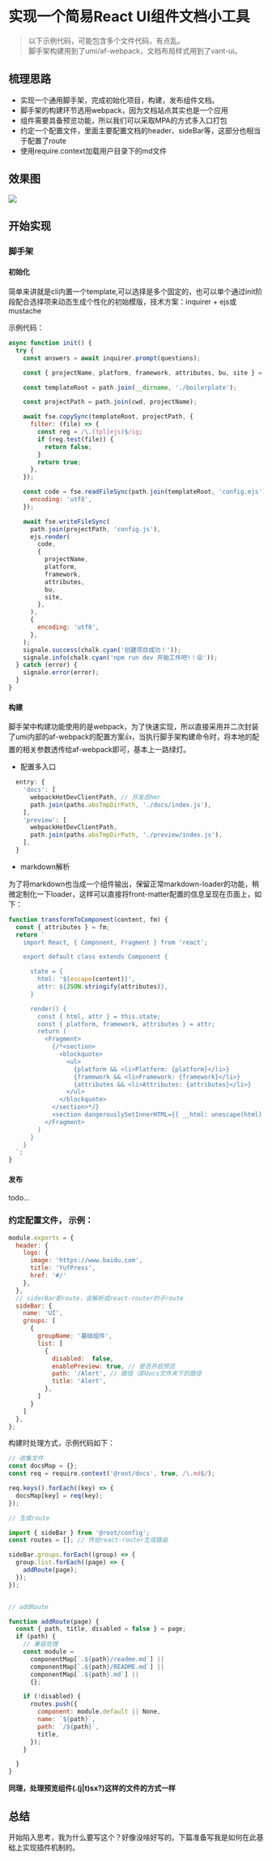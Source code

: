 # 实现一个简易React UI组件文档小工具

>  以下示例代码，可能包含多个文件代码，有点乱。 <br/>
>  脚手架构建用到了umi/af-webpack，文档布局样式用到了vant-ui。


## 梳理思路

- 实现一个通用脚手架，完成初始化项目，构建，发布组件文档。
- 脚手架的构建环节选用webpack，因为文档站点其实也是一个应用
- 组件需要具备预览功能，所以我们可以采取MPA的方式多入口打包
- 约定一个配置文件，里面主要配置文档的header、sideBar等，这部分也相当于配置了route
- 使用require.context加载用户目录下的md文件

## 效果图

<img src="../assets/docs.png">

## 开始实现

### 脚手架

#### 初始化
简单来讲就是cli内置一个template,可以选择是多个固定的，也可以单个通过init阶段配合选择项来动态生成个性化的初始模版，技术方案：inquirer + ejs或mustache

示例代码：
```js
async function init() {
  try {
    const answers = await inquirer.prompt(questions);

    const { projectName, platform, framework, attributes, bu, site } = answers;

    const templateRoot = path.join(__dirname, './boilerplate');

    const projectPath = path.join(cwd, projectName);

    await fse.copySync(templateRoot, projectPath, {
      filter: (file) => {
        const reg = /\.(tpl|ejs)$/ig;
        if (reg.test(file)) {
          return false;
        }
        return true;
      },
    });

    const code = fse.readFileSync(path.join(templateRoot, 'config.ejs'), {
      encoding: 'utf8',
    });

    await fse.writeFileSync(
      path.join(projectPath, 'config.js'),
      ejs.render(
        code,
        {
          projectName,
          platform,
          framework,
          attributes,
          bu,
          site,
        },
      ),
      {
        encoding: 'utf8',
      },
    );
    signale.success(chalk.cyan('创建项目成功！'));
    signale.info(chalk.cyan('npm run dev 开始工作吧!！😝'));
  } catch (error) {
    signale.error(error);
  }
}
```

#### 构建

脚手架中构建功能使用的是webpack，为了快速实现，所以直接采用并二次封装了umi内部的af-webpack的配置方案👍，当执行脚手架构建命令时，将本地的配置的相关参数透传给af-webpack即可，基本上一路绿灯。

- 配置多入口
```js
  entry: {
    'docs': [
      webpackHotDevClientPath, // 开发态hmr
      path.join(paths.absTmpDirPath, './docs/index.js'),
    ],
    'preview': [
      webpackHotDevClientPath,
      path.join(paths.absTmpDirPath, './preview/index.js'),
    ],
  }
```

- markdown解析

为了将markdown也当成一个组件输出，保留正常markdown-loader的功能，稍微定制化一下loader，这样可以直接将front-matter配置的信息呈现在页面上，如下：

```js
function transformToComponent(content, fm) {
  const { attributes } = fm;
  return `
    import React, { Component, Fragment } from 'react';

    export default class extends Component {

      state = {
        html: '${escape(content)}',
        attr: ${JSON.stringify(attributes)},
      }

      render() {
        const { html, attr } = this.state;
        const { platform, framework, attributes } = attr;
        return (
          <Fragment>
            {/*<section>
              <blockquote>
                <ul>
                  {platform && <li>Platform: {platform}</li>}
                  {framework && <li>Framework: {framework}</li>}
                  {attributes && <li>Attributes: {attributes}</li>}
                </ul>
              </blockquote>
            </section>*/}
            <section dangerouslySetInnerHTML={{ __html: unescape(html) }} />
          </Fragment>
        )
      }
    }
  `;
}

```

#### 发布

todo...


### 约定配置文件， 示例：

```js
module.exports = {
  header: {
    logo: {
      image: 'https://www.baidu.com',
      title: 'YufPress',
      href: '#/'
    },
  },
  // siderBar即route，会解析成react-router的子route
  sideBar: {
    name: 'UI',
    groups: [
      {
        groupName: '基础组件',
        list: [
          {
            disabled:  false,
            enablePreview: true, // 是否开启预览
            path: '/Alert', // 路径（即docs文件夹下的路径
            title: 'Alert',
          },
        ]
      }
    ]
  },
};

```

构建时处理方式，示例代码如下：

```js
// 收集文件
const docsMap = {};
const req = require.context('@root/docs', true, /\.md$/);

req.keys().forEach((key) => {
  docsMap[key] = req(key);
});

// 生成route

import { sideBar } from '@root/config';
const routes = []; // 传给react-router生成路由

sideBar.groups.forEach((group) => {
  group.list.forEach((page) => {
    addRoute(page);
  });
});


// addRoute

function addRoute(page) {
  const { path, title, disabled = false } = page;
  if (path) {
    // 兼容处理
    const module =
      componentMap[`.${path}/readme.md`] ||
      componentMap[`.${path}/README.md`] ||
      componentMap[`.${path}.md`] ||
      {};

    if (!disabled) {
      routes.push({
        component: module.default || None,
        name: `${path}`,
        path: `/${path}`,
        title,
      });
    }

  }
}

```

**同理，处理预览组件(\.(j|t)sx?)这样的文件的方式一样**

## 总结

开始陷入思考，我为什么要写这个？好像没啥好写的。下篇准备写我是如何在此基础上实现插件机制的。
